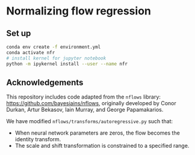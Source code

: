 # Normalizing flow regression

## Set up

```bash
conda env create -f environment.yml
conda activate nfr
# install kernel for jupyter notebook
python -m ipykernel install --user --name nfr
```

## Acknowledgements

This repository includes code adapted from the `nflows` library: https://github.com/bayesiains/nflows, originally developed by Conor Durkan, Artur Bekasov, Iain Murray, and George Papamakarios.

We have modified `nflows/transforms/autoregressive.py` such that:
- When neural network parameters are zeros, the flow becomes the identity transform.
- The scale and shift transformation is constrained to a specified range.

<!--
## Notation

- target original/constrained space: the space where the target posterior is defined, potentially constrained by Cartesian product of intervals
- target inference/unconstrained space: obtained by applying a transformation (e.g., probit transform) to the target original space
- flow base space: the space where the flow base distribution is defined, unconstrained. `flow.transform`: target inference space -> flow base space, `flow.inverse_transform`: flow base space -> target inference space -->
